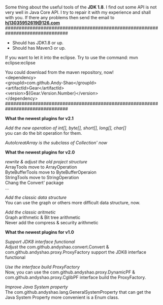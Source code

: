 Some thing about the useful tools of the **JDK 1.8**.
I find out some API is not very well in Java Core API.
I try to repair it with my experience and shall with you.
If there any problems then send the email to **hj13035952619@126.com**
###############################################################################

* Should has JDK1.8 or up.
* Should has Maven3 or up.

If you want to let it into the eclipse. Try to use the command:
mvn eclipse:eclipse

You could download from the maven repository, now!<br>
&lt;dependency&gt;<br>
	&lt;groupId&gt;com.github.Andy-Shao&lt;/groupId&gt;<br>
	&lt;artifactId&gt;Gear&lt;/artifactId&gt;<br>
	&lt;version&gt;${Gear.Version.Number}&lt;/version&gt;<br>
&lt;/dependency&gt;<br>
###############################################################################

**What the newest plugins for v2.1**

*Add the new operation of int[], byte[], short[], long[], char[]*<br>
you can do the bit operation for them.

*AutoIcreatArray is the subclass of Collection' now*<br>

**What the newest plugins for v2.0**

*rewrite & adjust the old project structure*<br>
ArrayTools move to ArrayOperation<br>
ByteBufferTools move to ByteBufferOperaion<br>
StringTools move to StringOperation<br>
Chang the Convert' package<br>
...

*Add the classic data structure*<br>
You can use the graph or others more difficult data structure, now.

*Add the classic aritmetic*<br>
Graph arithmetic & Bit tree arithmetic<br>
Never add the compress & security arithmetic

**What the newest plugins for v1.0**

*Support JDK8 interface functional*<br>
Adjust the com.github.andyshao.convert.Convert &
com.github.andyshao.proxy.ProxyFactory support the JDK8 interface functional

*Use the interface build ProxyFactory*<br>
Now, you can use the com.github.andyshao.proxy.DynamicPF &
com.github.andyshao.proxy.CglibPF interface build the ProxyFactory.

*Improve Java System property*<br>
The com.github.andyshao.lang.GeneralSystemProperty that can get the Java System
Property more convenient is a Enum class. 
